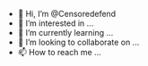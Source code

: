 - 👋 Hi, I’m @Censoredefend
- 👀 I’m interested in ...
- 🌱 I’m currently learning ...
- 💞️ I’m looking to collaborate on ...
- 📫 How to reach me ...

<!---
Censoredefend/Censoredefend is a ✨ special ✨ repository because its `README.md` (this file) appears on your GitHub profile.
You can click the Preview link to take a look at your changes.
--->
